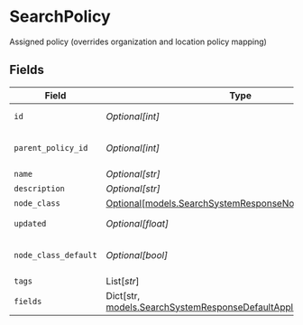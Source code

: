 # SearchPolicy

Assigned policy (overrides organization and location policy mapping)


## Fields

| Field                                                                                                                               | Type                                                                                                                                | Required                                                                                                                            | Description                                                                                                                         |
| ----------------------------------------------------------------------------------------------------------------------------------- | ----------------------------------------------------------------------------------------------------------------------------------- | ----------------------------------------------------------------------------------------------------------------------------------- | ----------------------------------------------------------------------------------------------------------------------------------- |
| `id`                                                                                                                                | *Optional[int]*                                                                                                                     | :heavy_minus_sign:                                                                                                                  | Policy identifier                                                                                                                   |
| `parent_policy_id`                                                                                                                  | *Optional[int]*                                                                                                                     | :heavy_minus_sign:                                                                                                                  | Parent Policy identifier                                                                                                            |
| `name`                                                                                                                              | *Optional[str]*                                                                                                                     | :heavy_minus_sign:                                                                                                                  | Name                                                                                                                                |
| `description`                                                                                                                       | *Optional[str]*                                                                                                                     | :heavy_minus_sign:                                                                                                                  | Description                                                                                                                         |
| `node_class`                                                                                                                        | [Optional[models.SearchSystemResponseNodeClass]](../models/searchsystemresponsenodeclass.md)                                        | :heavy_minus_sign:                                                                                                                  | Node Class                                                                                                                          |
| `updated`                                                                                                                           | *Optional[float]*                                                                                                                   | :heavy_minus_sign:                                                                                                                  | Last update timestamp                                                                                                               |
| `node_class_default`                                                                                                                | *Optional[bool]*                                                                                                                    | :heavy_minus_sign:                                                                                                                  | Is Default Policy for Node Class                                                                                                    |
| `tags`                                                                                                                              | List[*str*]                                                                                                                         | :heavy_minus_sign:                                                                                                                  | Tags                                                                                                                                |
| `fields`                                                                                                                            | Dict[str, [models.SearchSystemResponseDefaultApplicationJSONFields](../models/searchsystemresponsedefaultapplicationjsonfields.md)] | :heavy_minus_sign:                                                                                                                  | Custom Fields                                                                                                                       |